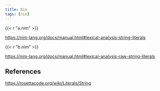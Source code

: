 ```yaml
---
title: Nim
tags: [nim]
---
```


{{< r "a.nim" >}}

<https://nim-lang.org/docs/manual.html#lexical-analysis-string-literals>

{{< r "b.nim" >}}

<https://nim-lang.org/docs/manual.html#lexical-analysis-raw-string-literals>

## References

<https://rosettacode.org/wiki/Literals/String>
